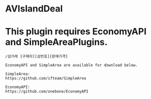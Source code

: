 AVIslandDeal
============

# This plugin requires EconomyAPI and SimpleAreaPlugins.

  ```commands:
  /섬거래 [구매자][섬번호][판매가격]
  
EconomyAPI and SimpleArea are available for download below.

SimpleArea:
  https://github.com/ifteam/SimpleArea

EconomyAPI:
  https://github.com/onebone/EconomyAPI
  ```
